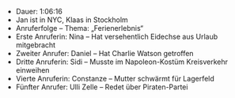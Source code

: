 - Dauer: 1:06:16
- Jan ist in NYC, Klaas in Stockholm
- Anruferfolge – Thema: „Ferienerlebnis“
- Erste Anruferin: Nina – Hat versehentlich Eidechse aus Urlaub mitgebracht
- Zweiter Anrufer: Daniel – Hat Charlie Watson getroffen
- Dritte Anruferin: Sidi – Musste im Napoleon-Kostüm Kreisverkehr einweihen
- Vierte Anruferin: Constanze – Mutter schwärmt für Lagerfeld
- Fünfter Anrufer: Ulli Zelle – Redet über Piraten-Partei
